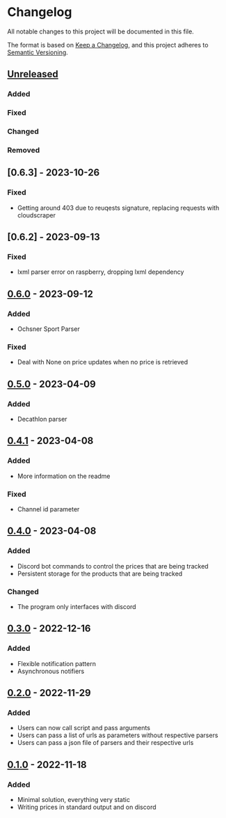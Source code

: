 # Changelog

All notable changes to this project will be documented in this file.

The format is based on [Keep a Changelog](https://keepachangelog.com/en/1.0.0/),
and this project adheres to [Semantic Versioning](https://semver.org/spec/v2.0.0.html).

## [Unreleased]

### Added
### Fixed
### Changed
### Removed

## [0.6.3] - 2023-10-26
### Fixed
- Getting around 403 due to reuqests signature, replacing requests with cloudscraper 

## [0.6.2] - 2023-09-13
### Fixed
- lxml parser error on raspberry, dropping lxml dependency

## [0.6.0] - 2023-09-12
### Added
- Ochsner Sport Parser 

### Fixed
- Deal with None on price updates when no price is retrieved

## [0.5.0] - 2023-04-09
### Added
- Decathlon parser

## [0.4.1] - 2023-04-08
### Added
- More information on the readme

### Fixed
- Channel id parameter

## [0.4.0] - 2023-04-08
### Added
- Discord bot commands to control the prices that are being tracked
- Persistent storage for the products that are being tracked

### Changed
- The program only interfaces with discord

## [0.3.0] - 2022-12-16
### Added
- Flexible notification pattern
- Asynchronous notifiers

## [0.2.0] - 2022-11-29
### Added
- Users can now call script and pass arguments
- Users can pass a list of urls as parameters without respective parsers
- Users can pass a json file of parsers and their respective urls

## [0.1.0] - 2022-11-18
### Added
- Minimal solution, everything very static
- Writing prices in standard output and on discord

[unreleased]: https://github.com/pdMa2s/Scrappy/compare/0.5.0...HEAD
[0.6.0]: https://github.com/pdMa2s/Scrappy/compare/0.5.0...0.6.0
[0.5.0]: https://github.com/pdMa2s/Scrappy/compare/0.4.1...0.5.0
[0.4.1]: https://github.com/pdMa2s/Scrappy/compare/0.4.0...0.4.1
[0.4.0]: https://github.com/pdMa2s/Scrappy/compare/0.3.0...0.4.0
[0.3.0]: https://github.com/pdMa2s/Scrappy/compare/0.2.0...0.3.0
[0.2.0]: https://github.com/pdMa2s/Scrappy/compare/0.1.0...0.2.0
[0.1.0]: https://github.com/pdMa2s/Scrappy/releases/tag/0.1.0